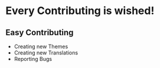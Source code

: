 # Every Contributing is wished!

## Easy Contributing
- Creating new Themes
- Creating new Translations
- Reporting Bugs